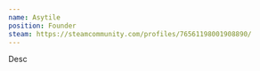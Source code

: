 ```yaml
---
name: Asytile
position: Founder
steam: https://steamcommunity.com/profiles/76561198001908890/
---
```

Desc